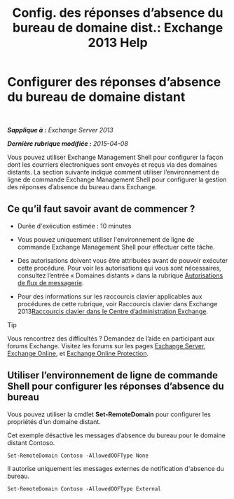 ﻿---
title: 'Config. des réponses d’absence du bureau de domaine dist.: Exchange 2013 Help'
TOCTitle: Configurer des réponses d’absence du bureau de domaine distant
ms:assetid: 0c1e56be-7a29-4294-9762-600f9f788741
ms:mtpsurl: https://technet.microsoft.com/fr-fr/library/JJ657713(v=EXCHG.150)
ms:contentKeyID: 50477492
ms.date: 04/24/2018
mtps_version: v=EXCHG.150
ms.translationtype: HT
---

# Configurer des réponses d’absence du bureau de domaine distant

 

_**Sapplique à :** Exchange Server 2013_

_**Dernière rubrique modifiée :** 2015-04-08_

Vous pouvez utiliser Exchange Management Shell pour configurer la façon dont les courriers électroniques sont envoyés et reçus via des domaines distants. La section suivante indique comment utiliser l’environnement de ligne de commande Exchange Management Shell pour configurer la gestion des réponses d’absence du bureau dans Exchange.

## Ce qu’il faut savoir avant de commencer ?

  - Durée d'exécution estimée : 10 minutes

  - Vous pouvez uniquement utiliser l'environnement de ligne de commande Exchange Management Shell pour effectuer cette tâche.

  - Des autorisations doivent vous être attribuées avant de pouvoir exécuter cette procédure. Pour voir les autorisations qui vous sont nécessaires, consultez l’entrée « Domaines distants » dans la rubrique [Autorisations de flux de messagerie](mail-flow-permissions-exchange-2013-help.md).

  - Pour des informations sur les raccourcis clavier applicables aux procédures de cette rubrique, voir Raccourcis clavier dans Exchange 2013[Raccourcis clavier dans le Centre d’administration Exchange](keyboard-shortcuts-in-the-exchange-admin-center-exchange-online-protection-help.md).

> [!TIP]
> Vous rencontrez des difficultés ? Demandez de l’aide en participant aux forums Exchange. Visitez les forums sur les pages <a href="https://go.microsoft.com/fwlink/p/?linkid=60612">Exchange Server</a>, <a href="https://go.microsoft.com/fwlink/p/?linkid=267542">Exchange Online</a>, et <a href="https://go.microsoft.com/fwlink/p/?linkid=285351">Exchange Online Protection</a>.


## Utiliser l’environnement de ligne de commande Shell pour configurer les réponses d’absence du bureau

Vous pouvez utiliser la cmdlet **Set-RemoteDomain** pour configurer les propriétés d’un domaine distant.

Cet exemple désactive les messages d’absence du bureau pour le domaine distant Contoso.

    Set-RemoteDomain Contoso -AllowedOOFType None

Il autorise uniquement les messages externes de notification d'absence du bureau.

    Set-RemoteDomain Contoso -AllowedOOFType External

